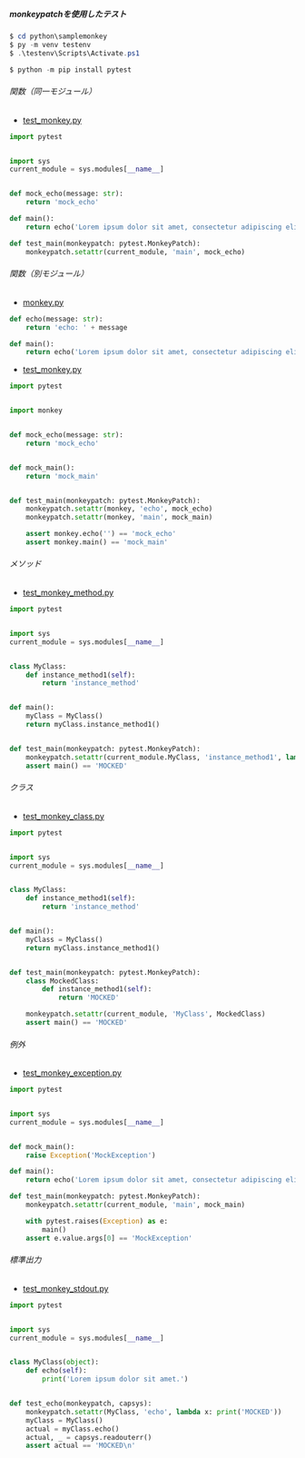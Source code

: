 ##### monkeypatchを使用したテスト

```powershell
$ cd python\samplemonkey
$ py -m venv testenv
$ .\testenv\Scripts\Activate.ps1

$ python -m pip install pytest
```

###### 関数（同一モジュール）

- [test_monkey.py](python\samplemonkey\test_monkey.py)

```py
import pytest


import sys
current_module = sys.modules[__name__]


def mock_echo(message: str):
    return 'mock_echo'

def main():
    return echo('Lorem ipsum dolor sit amet, consectetur adipiscing elit.')

def test_main(monkeypatch: pytest.MonkeyPatch):
    monkeypatch.setattr(current_module, 'main', mock_echo)
```

###### 関数（別モジュール）

- [monkey.py](python\samplemonkey\monkey.py)

```py
def echo(message: str):
    return 'echo: ' + message

def main():
    return echo('Lorem ipsum dolor sit amet, consectetur adipiscing elit.')
```

- [test_monkey.py](python\samplemonkey\test_monkey.py)

```py
import pytest


import monkey


def mock_echo(message: str):
    return 'mock_echo'


def mock_main():
    return 'mock_main'


def test_main(monkeypatch: pytest.MonkeyPatch):
    monkeypatch.setattr(monkey, 'echo', mock_echo)
    monkeypatch.setattr(monkey, 'main', mock_main)

    assert monkey.echo('') == 'mock_echo'
    assert monkey.main() == 'mock_main'
```

###### メソッド

- [test_monkey_method.py](python\samplemonkey\test_monkey_method.py)

```py
import pytest


import sys
current_module = sys.modules[__name__]


class MyClass:
    def instance_method1(self):
        return 'instance_method'


def main():
    myClass = MyClass()
    return myClass.instance_method1()


def test_main(monkeypatch: pytest.MonkeyPatch):
    monkeypatch.setattr(current_module.MyClass, 'instance_method1', lambda *args: 'MOCKED')
    assert main() == 'MOCKED'
```

###### クラス

- [test_monkey_class.py](python\samplemonkey\test_monkey_class.py)

```py
import pytest


import sys
current_module = sys.modules[__name__]


class MyClass:
    def instance_method1(self):
        return 'instance_method'


def main():
    myClass = MyClass()
    return myClass.instance_method1()


def test_main(monkeypatch: pytest.MonkeyPatch):
    class MockedClass:
        def instance_method1(self):
            return 'MOCKED'

    monkeypatch.setattr(current_module, 'MyClass', MockedClass)
    assert main() == 'MOCKED'
```

###### 例外

- [test_monkey_exception.py](python\samplemonkey\test_monkey_exception.py)

```py
import pytest


import sys
current_module = sys.modules[__name__]


def mock_main():
    raise Exception('MockException')

def main():
    return echo('Lorem ipsum dolor sit amet, consectetur adipiscing elit.')

def test_main(monkeypatch: pytest.MonkeyPatch):
    monkeypatch.setattr(current_module, 'main', mock_main)

    with pytest.raises(Exception) as e:
        main()
    assert e.value.args[0] == 'MockException'
```

###### 標準出力

- [test_monkey_stdout.py](python\samplemonkey\test_monkey_stdout.py)

```py
import pytest


import sys
current_module = sys.modules[__name__]


class MyClass(object):
    def echo(self):
        print('Lorem ipsum dolor sit amet.')


def test_echo(monkeypatch, capsys):
    monkeypatch.setattr(MyClass, 'echo', lambda x: print('MOCKED'))
    myClass = MyClass()
    actual = myClass.echo()
    actual, _ = capsys.readouterr()
    assert actual == 'MOCKED\n'
```
